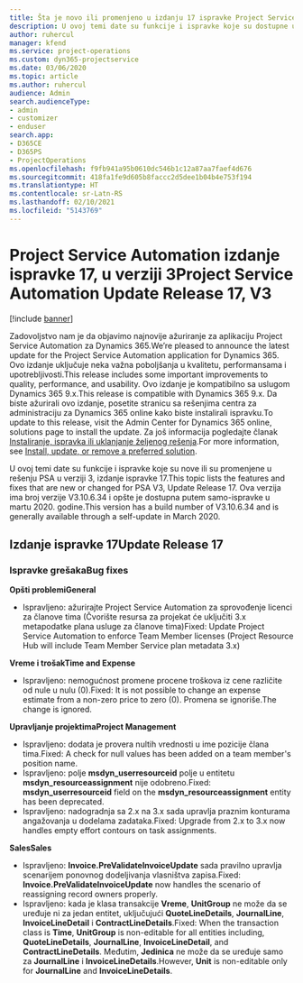 ```yaml
---
title: Šta je novo ili promenjeno u izdanju 17 ispravke Project Service Automation verzije 3
description: U ovoj temi date su funkcije i ispravke koje su dostupne u izdanju 17 ispravke za Project Service Automation verzije 3.
author: ruhercul
manager: kfend
ms.service: project-operations
ms.custom: dyn365-projectservice
ms.date: 03/06/2020
ms.topic: article
ms.author: ruhercul
audience: Admin
search.audienceType:
- admin
- customizer
- enduser
search.app:
- D365CE
- D365PS
- ProjectOperations
ms.openlocfilehash: f9fb941a95b0610dc546b1c12a87aa7faef4d676
ms.sourcegitcommit: 418fa1fe9d605b8faccc2d5dee1b04b4e753f194
ms.translationtype: HT
ms.contentlocale: sr-Latn-RS
ms.lasthandoff: 02/10/2021
ms.locfileid: "5143769"
---
```

# <a name="project-service-automation-update-release-17-v3"></a><span data-ttu-id="91cb5-103">Project Service Automation izdanje ispravke 17, u verziji 3</span><span class="sxs-lookup"><span data-stu-id="91cb5-103">Project Service Automation Update Release 17, V3</span></span>

[!include [banner](../includes/psa-now-project-operations.md)]

<span data-ttu-id="91cb5-104">Zadovoljstvo nam je da objavimo najnovije ažuriranje za aplikaciju Project Service Automation za Dynamics 365.</span><span class="sxs-lookup"><span data-stu-id="91cb5-104">We’re pleased to announce the latest update for the Project Service Automation application for Dynamics 365.</span></span> <span data-ttu-id="91cb5-105">Ovo izdanje uključuje neka važna poboljšanja u kvalitetu, performansama i upotrebljivosti.</span><span class="sxs-lookup"><span data-stu-id="91cb5-105">This release includes some important improvements to quality, performance, and usability.</span></span>  <span data-ttu-id="91cb5-106">Ovo izdanje je kompatibilno sa uslugom Dynamics 365 9.x.</span><span class="sxs-lookup"><span data-stu-id="91cb5-106">This release is compatible with Dynamics 365 9.x.</span></span> <span data-ttu-id="91cb5-107">Da biste ažurirali ovo izdanje, posetite stranicu sa rešenjima centra za administraciju za Dynamics 365 online kako biste instalirali ispravku.</span><span class="sxs-lookup"><span data-stu-id="91cb5-107">To update to this release, visit the Admin Center for Dynamics 365 online, solutions page to install the update.</span></span> <span data-ttu-id="91cb5-108">Za još informacija pogledajte članak [Instaliranje, ispravka ili uklanjanje željenog rešenja](https://docs.microsoft.com/power-platform/admin/install-remove-preferred-solution).</span><span class="sxs-lookup"><span data-stu-id="91cb5-108">For more information, see [Install, update, or remove a preferred solution](https://docs.microsoft.com/power-platform/admin/install-remove-preferred-solution).</span></span>

<span data-ttu-id="91cb5-109">U ovoj temi date su funkcije i ispravke koje su nove ili su promenjene u rešenju PSA u verziji 3, izdanje ispravke 17.</span><span class="sxs-lookup"><span data-stu-id="91cb5-109">This topic lists the features and fixes that are new or changed for PSA V3, Update Release 17.</span></span> <span data-ttu-id="91cb5-110">Ova verzija ima broj verzije V3.10.6.34 i opšte je dostupna putem samo-ispravke u martu 2020. godine.</span><span class="sxs-lookup"><span data-stu-id="91cb5-110">This version has a build number of V3.10.6.34 and is generally available through a self-update in March 2020.</span></span>


## <a name="update-release-17"></a><span data-ttu-id="91cb5-111">Izdanje ispravke 17</span><span class="sxs-lookup"><span data-stu-id="91cb5-111">Update Release 17</span></span>

### <a name="bug-fixes"></a><span data-ttu-id="91cb5-112">Ispravke grešaka</span><span class="sxs-lookup"><span data-stu-id="91cb5-112">Bug fixes</span></span>

<span data-ttu-id="91cb5-113">**Opšti problemi**</span><span class="sxs-lookup"><span data-stu-id="91cb5-113">**General**</span></span>

- <span data-ttu-id="91cb5-114">Ispravljeno: ažurirajte Project Service Automation za sprovođenje licenci za članove tima (Čvorište resursa za projekat će uključiti 3.x metapodatke plana usluge za članove tima)</span><span class="sxs-lookup"><span data-stu-id="91cb5-114">Fixed: Update Project Service Automation to enforce Team Member licenses (Project Resource Hub will include Team Member Service plan metadata 3.x)</span></span>
 
<span data-ttu-id="91cb5-115">**Vreme i trošak**</span><span class="sxs-lookup"><span data-stu-id="91cb5-115">**Time and Expense**</span></span>

- <span data-ttu-id="91cb5-116">Ispravljeno: nemogućnost promene procene troškova iz cene različite od nule u nulu (0).</span><span class="sxs-lookup"><span data-stu-id="91cb5-116">Fixed: It is not possible to change an expense estimate from a non-zero price to zero (0).</span></span> <span data-ttu-id="91cb5-117">Promena se ignoriše.</span><span class="sxs-lookup"><span data-stu-id="91cb5-117">The change is ignored.</span></span>

<span data-ttu-id="91cb5-118">**Upravljanje projektima**</span><span class="sxs-lookup"><span data-stu-id="91cb5-118">**Project Management**</span></span>

- <span data-ttu-id="91cb5-119">Ispravljeno: dodata je provera nultih vrednosti u ime pozicije člana tima.</span><span class="sxs-lookup"><span data-stu-id="91cb5-119">Fixed: A check for null values has been added on a team member's position name.</span></span>
- <span data-ttu-id="91cb5-120">Ispravljeno: polje **msdyn_userresourceid** polje u entitetu **msdyn_resourceassignment** nije odobreno.</span><span class="sxs-lookup"><span data-stu-id="91cb5-120">Fixed: **msdyn_userresourceid** field on the **msdyn_resourceassignment** entity has been deprecated.</span></span>
- <span data-ttu-id="91cb5-121">Ispravljeno: nadogradnja sa 2.x na 3.x sada upravlja praznim konturama angažovanja u dodelama zadataka.</span><span class="sxs-lookup"><span data-stu-id="91cb5-121">Fixed: Upgrade from 2.x to 3.x now handles empty effort contours on task assignments.</span></span>

<span data-ttu-id="91cb5-122">**Sales**</span><span class="sxs-lookup"><span data-stu-id="91cb5-122">**Sales**</span></span>

- <span data-ttu-id="91cb5-123">Ispravljeno: **Invoice.PreValidateInvoiceUpdate** sada pravilno upravlja scenarijem ponovnog dodeljivanja vlasništva zapisa.</span><span class="sxs-lookup"><span data-stu-id="91cb5-123">Fixed: **Invoice.PreValidateInvoiceUpdate** now handles the scenario of reassigning record owners properly.</span></span>
- <span data-ttu-id="91cb5-124">Ispravljeno: kada je klasa transakcije **Vreme**, **UnitGroup** ne može da se uređuje ni za jedan entitet, uključujući **QuoteLineDetails**, **JournalLine**, **InvoiceLineDetail** i **ContractLineDetails**.</span><span class="sxs-lookup"><span data-stu-id="91cb5-124">Fixed: When the transaction class is **Time**, **UnitGroup** is non-editable for all entities including, **QuoteLineDetails**, **JournalLine**, **InvoiceLineDetail**, and **ContractLineDetails**.</span></span> <span data-ttu-id="91cb5-125">Međutim, **Jedinica** ne može da se uređuje samo za **JournalLine** i **InvoiceLineDetails**.</span><span class="sxs-lookup"><span data-stu-id="91cb5-125">However, **Unit** is non-editable only for **JournalLine** and **InvoiceLineDetails**.</span></span>



